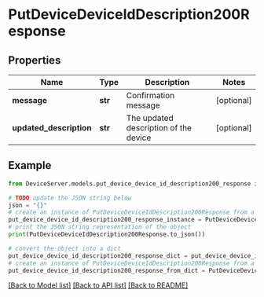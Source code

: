 # PutDeviceDeviceIdDescription200Response


## Properties

Name | Type | Description | Notes
------------ | ------------- | ------------- | -------------
**message** | **str** | Confirmation message | [optional] 
**updated_description** | **str** | The updated description of the device | [optional] 

## Example

```python
from DeviceServer.models.put_device_device_id_description200_response import PutDeviceDeviceIdDescription200Response

# TODO update the JSON string below
json = "{}"
# create an instance of PutDeviceDeviceIdDescription200Response from a JSON string
put_device_device_id_description200_response_instance = PutDeviceDeviceIdDescription200Response.from_json(json)
# print the JSON string representation of the object
print(PutDeviceDeviceIdDescription200Response.to_json())

# convert the object into a dict
put_device_device_id_description200_response_dict = put_device_device_id_description200_response_instance.to_dict()
# create an instance of PutDeviceDeviceIdDescription200Response from a dict
put_device_device_id_description200_response_from_dict = PutDeviceDeviceIdDescription200Response.from_dict(put_device_device_id_description200_response_dict)
```
[[Back to Model list]](../README.md#documentation-for-models) [[Back to API list]](../README.md#documentation-for-api-endpoints) [[Back to README]](../README.md)


